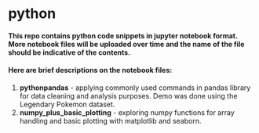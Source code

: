 # python
#### This repo contains python code snippets in jupyter notebook format. More notebook files will be uploaded over time and the name of the file should be indicative of the contents. 
#### Here are brief descriptions on the notebook files:
1. __pythonpandas__ - applying commonly used commands in pandas library for data cleaning and analysis purposes. Demo was done using the Legendary Pokemon dataset.
2. __numpy_plus_basic_plotting__ - exploring numpy functions for array handling and basic plotting with matplotlib and seaborn.
